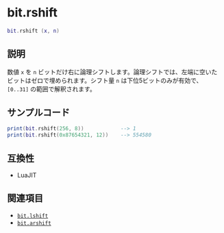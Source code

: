# bit.rshift

```lua
bit.rshift (x, n)
```

## 説明

数値 `x` を `n` ビットだけ右に論理シフトします。論理シフトでは、左端に空いたビットはゼロで埋められます。シフト量 `n` は下位5ビットのみが有効で、`[0..31]` の範囲で解釈されます。

## サンプルコード

```lua
print(bit.rshift(256, 8))            --> 1
print(bit.rshift(0x87654321, 12))    --> 554580
```

## 互換性

- LuaJIT

## 関連項目

- [`bit.lshift`](lshift.md)
- [`bit.arshift`](arshift.md)
